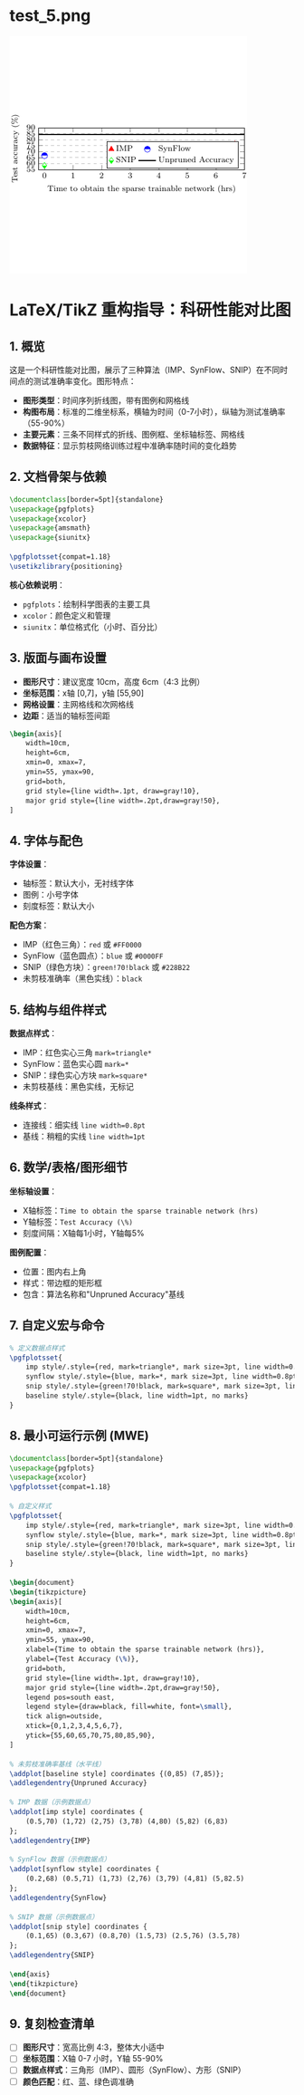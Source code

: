 # test_5.png

![test_5.png](../../../eval_dataset/images/test_5.png)

# LaTeX/TikZ 重构指导：科研性能对比图

## 1. 概览

这是一个科研性能对比图，展示了三种算法（IMP、SynFlow、SNIP）在不同时间点的测试准确率变化。图形特点：

- **图形类型**：时间序列折线图，带有图例和网格线
- **构图布局**：标准的二维坐标系，横轴为时间（0-7小时），纵轴为测试准确率（55-90%）
- **主要元素**：三条不同样式的折线、图例框、坐标轴标签、网格线
- **数据特征**：显示剪枝网络训练过程中准确率随时间的变化趋势

## 2. 文档骨架与依赖

```latex
\documentclass[border=5pt]{standalone}
\usepackage{pgfplots}
\usepackage{xcolor}
\usepackage{amsmath}
\usepackage{siunitx}

\pgfplotsset{compat=1.18}
\usetikzlibrary{positioning}
```

**核心依赖说明**：
- `pgfplots`：绘制科学图表的主要工具
- `xcolor`：颜色定义和管理
- `siunitx`：单位格式化（小时、百分比）

## 3. 版面与画布设置

- **图形尺寸**：建议宽度 10cm，高度 6cm（4:3 比例）
- **坐标范围**：x轴 [0,7]，y轴 [55,90]
- **网格设置**：主网格线和次网格线
- **边距**：适当的轴标签间距

```latex
\begin{axis}[
    width=10cm,
    height=6cm,
    xmin=0, xmax=7,
    ymin=55, ymax=90,
    grid=both,
    grid style={line width=.1pt, draw=gray!10},
    major grid style={line width=.2pt,draw=gray!50},
]
```

## 4. 字体与配色

**字体设置**：
- 轴标签：默认大小，无衬线字体
- 图例：小号字体
- 刻度标签：默认大小

**配色方案**：
- IMP（红色三角）：`red` 或 `#FF0000`
- SynFlow（蓝色圆点）：`blue` 或 `#0000FF`  
- SNIP（绿色方块）：`green!70!black` 或 `#228B22`
- 未剪枝准确率（黑色实线）：`black`

## 5. 结构与组件样式

**数据点样式**：
- IMP：红色实心三角 `mark=triangle*`
- SynFlow：蓝色实心圆 `mark=*`
- SNIP：绿色实心方块 `mark=square*`
- 未剪枝基线：黑色实线，无标记

**线条样式**：
- 连接线：细实线 `line width=0.8pt`
- 基线：稍粗的实线 `line width=1pt`

## 6. 数学/表格/图形细节

**坐标轴设置**：
- X轴标签：`Time to obtain the sparse trainable network (hrs)`
- Y轴标签：`Test Accuracy (\%)`
- 刻度间隔：X轴每1小时，Y轴每5%

**图例配置**：
- 位置：图内右上角
- 样式：带边框的矩形框
- 包含：算法名称和"Unpruned Accuracy"基线

## 7. 自定义宏与命令

```latex
% 定义数据点样式
\pgfplotsset{
    imp style/.style={red, mark=triangle*, mark size=3pt, line width=0.8pt},
    synflow style/.style={blue, mark=*, mark size=3pt, line width=0.8pt},
    snip style/.style={green!70!black, mark=square*, mark size=3pt, line width=0.8pt},
    baseline style/.style={black, line width=1pt, no marks}
}
```

## 8. 最小可运行示例 (MWE)

```latex
\documentclass[border=5pt]{standalone}
\usepackage{pgfplots}
\usepackage{xcolor}
\pgfplotsset{compat=1.18}

% 自定义样式
\pgfplotsset{
    imp style/.style={red, mark=triangle*, mark size=3pt, line width=0.8pt},
    synflow style/.style={blue, mark=*, mark size=3pt, line width=0.8pt},
    snip style/.style={green!70!black, mark=square*, mark size=3pt, line width=0.8pt},
    baseline style/.style={black, line width=1pt, no marks}
}

\begin{document}
\begin{tikzpicture}
\begin{axis}[
    width=10cm,
    height=6cm,
    xmin=0, xmax=7,
    ymin=55, ymax=90,
    xlabel={Time to obtain the sparse trainable network (hrs)},
    ylabel={Test Accuracy (\%)},
    grid=both,
    grid style={line width=.1pt, draw=gray!10},
    major grid style={line width=.2pt,draw=gray!50},
    legend pos=south east,
    legend style={draw=black, fill=white, font=\small},
    tick align=outside,
    xtick={0,1,2,3,4,5,6,7},
    ytick={55,60,65,70,75,80,85,90},
]

% 未剪枝准确率基线（水平线）
\addplot[baseline style] coordinates {(0,85) (7,85)};
\addlegendentry{Unpruned Accuracy}

% IMP 数据（示例数据点）
\addplot[imp style] coordinates {
    (0.5,70) (1,72) (2,75) (3,78) (4,80) (5,82) (6,83)
};
\addlegendentry{IMP}

% SynFlow 数据（示例数据点）
\addplot[synflow style] coordinates {
    (0.2,68) (0.5,71) (1,73) (2,76) (3,79) (4,81) (5,82.5)
};
\addlegendentry{SynFlow}

% SNIP 数据（示例数据点）
\addplot[snip style] coordinates {
    (0.1,65) (0.3,67) (0.8,70) (1.5,73) (2.5,76) (3.5,78)
};
\addlegendentry{SNIP}

\end{axis}
\end{tikzpicture}
\end{document}
```

## 9. 复刻检查清单

- [ ] **图形尺寸**：宽高比例 4:3，整体大小适中
- [ ] **坐标范围**：X轴 0-7 小时，Y轴 55-90%
- [ ] **数据点样式**：三角形（IMP）、圆形（SynFlow）、方形（SNIP）
- [ ] **颜色匹配**：红、蓝、绿色调准确

